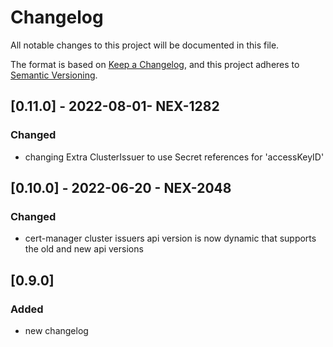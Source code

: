 # Changelog
All notable changes to this project will be documented in this file.

The format is based on [Keep a Changelog](https://keepachangelog.com/en/1.0.0/),
and this project adheres to [Semantic Versioning](https://semver.org/spec/v2.0.0.html).

## [0.11.0] - 2022-08-01- NEX-1282
### Changed
- changing Extra ClusterIssuer to use Secret references for 'accessKeyID'

## [0.10.0] - 2022-06-20 - NEX-2048
### Changed
- cert-manager cluster issuers api version is now dynamic that supports the old and new api versions

## [0.9.0] 
### Added
- new changelog